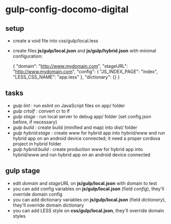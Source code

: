 # gulp-config-docomo-digital

## setup

- create a void file into css/gulp/local.less
- create files **js/gulp/local.json** and **js/gulp/hybrid.json** with minimal configuration:

    {
        "domain": "http://www.mydomain.com",
        "stageURL": "http://www.mydomain.com",
        "config": {
            "JS_INDEX_PAGE": "index",
            "LESS_CSS_NAME": "app.less"
        },
        "dictionary": {}
    }

## tasks

- *gulp lint* : run eslint on JavaScript files on app/ folder
- *gulp crtolf* : convert cr to lf
- *gulp stage* : run local server to debug app/ folder (set config.json before, if necessary)
- *gulp build* : create build (minified and map) into dist/ folder
- *gulp hybrid:stage* : create www for hybrid app into hybrid/www and run hybrid app on an android device connected; it need a proper cordova project in hybrid folder
- *gulp hybrid:build* : create production www for hybrid app into hybrid/www and run hybrid app on an android device connected

## gulp stage

- edit *domain* and *stageURL* on **js/gulp/local.json** with domain to test
- you can add config variables on **js/gulp/local.json** (field *config*), they'll override domain config
- you can add dictionary variables on **js/gulp/local.json** (field *dictionary*), they'll override domain dictionary
- you can add LESS style on **css/gulp/local.json**, they'll override domain styles